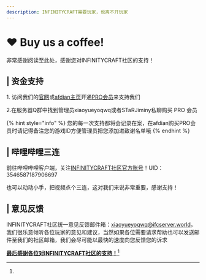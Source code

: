 ```yaml
---
description: INFINITYCRAFT需要玩家，也离不开玩家
---
```


# ❤️ Buy us a coffee!

非常感谢阅读至此处，感谢您对INFINITYCRAFT社区的支持！

## | 资金支持

1\. 访问我们的[官网](https://app.gitbook.com/o/BMKVmup4PX3pc4P0GNjA/s/uBnu3pgUwc9GV6fmkNJ9/)或[afdian主页](https://afdian.net/a/INFINITYCRAFT?tab=shop)开通[PRO会员](../../guan-yu-fu-wu-qi-pro-hui-yuan.md)来支持我们

2.在服务器Q群中找到管理员xiaoyueyoqwq或者STaRJiminy私聊购买 PRO 会员

{% hint style="info" %}
您的每一次支持都将会记录在案，在afdian购买PRO会员时请记得备注您的游戏ID方便管理员把您添加进致谢名单哦
{% endhint %}



## &#x20;| 哔哩哔哩三连

前往哔哩哔哩客户端，关注[INFINITYCRAFT社区官方账号](https://space.bilibili.com/3546587187906697)！UID：3546587187906697

也可以动动小手，把视频点个三连，这对我们来说非常重要，感谢支持！



## | 意见反馈

INFINITYCRAFT社区统一意见反馈邮件箱：xiaoyueyoqwq@ifcserver.world，我们很乐意倾听各位玩家的意见和建议，当然如果各位需要请求帮助也可以发送邮件至我们的社区邮箱，我们会尽可能以最快的速度向您反馈您的诉求

[**最后感谢各位对INFINITYCRAFT社区的支持！**](#user-content-fn-1)[^1]

[^1]: 
